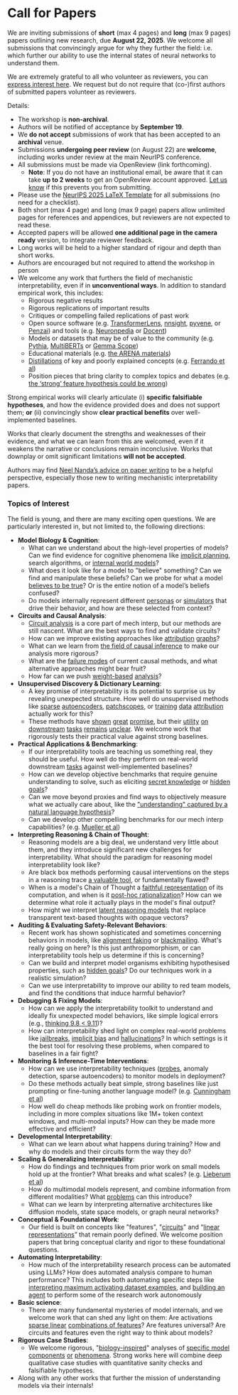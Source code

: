 # Call for Papers
We are inviting submissions of **short** (max 4 pages) and **long** (max 9 pages) papers outlining new research, due **August 22, 2025**. We welcome all submissions that convincingly argue for why they further the field: i.e. which further our ability to use the internal states of neural networks to understand them. 

We are extremely grateful to all who volunteer as reviewers, you can [express interest here](https://www.google.com/url?q=https://docs.google.com/forms/d/e/1FAIpQLSdiw1SJllzoTz_nqzDTzTOGb9DV3W_truQyh-WvYj_QGIi7Mg/viewform?usp%3Ddialog&sa=D&source=editors&ust=1752888794826849&usg=AOvVaw2ddNC8VTsaLqe2DmFEy1mx). We request but do not require that (co-)first authors of submitted papers volunteer as reviewers. 

Details: 
* The workshop is **non-archival**.
* Authors will be notified of acceptance by **September 19**.
* We **do not accept** submissions of work that has been accepted to an **archival** venue.
* Submissions **undergoing peer review** (on August 22) are **welcome**, including works under review at the main NeurIPS conference.
* All submissions must be made via OpenReview (link forthcoming).
  * **Note**: If you do not have an institutional email, be aware that it can take **up to 2 weeks** to get an OpenReview account approved. [Let us know](mailto:neurips2025@mechinterpworkshop.com) if this prevents you from submitting.
* Please use the [NeurIPS 2025 LaTeX Template](https://www.google.com/url?q=https://media.neurips.cc/Conferences/NeurIPS2025/Styles.zip&sa=D&source=editors&ust=1752888794829849&usg=AOvVaw1RmbhS2KLjtjqFVSBRX9zo) for all submissions (no need for a checklist).
* Both short (max 4 page) and long (max 9 page) papers allow unlimited pages for references and appendices, but reviewers are not expected to read these.
* Accepted papers will be allowed **one additional page in the camera ready** version, to integrate reviewer feedback.
* Long works will be held to a higher standard of rigour and depth than short works.
* Authors are encouraged but not required to attend the workshop in person
* We welcome any work that furthers the field of mechanistic interpretability, even if in **unconventional ways**. In addition to standard empirical work, this includes:
  * Rigorous negative results
  * Rigorous replications of important results
  * Critiques or compelling failed replications of past work
  * Open source software (e.g. [TransformerLens](https://www.google.com/url?q=https://github.com/neelnanda-io/TransformerLens&sa=D&source=editors&ust=1752888794832456&usg=AOvVaw0gLgCP_ywJKjdVg47fLYtq), [nnsight](https://www.google.com/url?q=https://github.com/ndif-team/nnsight&sa=D&source=editors&ust=1752888794832597&usg=AOvVaw3rQxVppDze-IfS132vahY_), [pyvene](https://www.google.com/url?q=https://github.com/stanfordnlp/pyvene/tree/main/pyvene/models/mlp&sa=D&source=editors&ust=1752888794832786&usg=AOvVaw1VfV3FjlFWczYBTgFO_S2i), or [Penzai](https://www.google.com/url?q=https://github.com/google-deepmind/penzai&sa=D&source=editors&ust=1752888794833003&usg=AOvVaw1iXrx8TnqlY_vmg6fQTFEY)) and tools (e.g. [Neuronpedia](https://www.google.com/url?q=http://neuronpedia.org&sa=D&source=editors&ust=1752888794833176&usg=AOvVaw2-zh2lism5GHycXydX_1Zy) or [Docent](https://www.google.com/url?q=https://transluce.org/introducing-docent&sa=D&source=editors&ust=1752888794833371&usg=AOvVaw1_oU2PT81UkGIExujkaX9d))
  * Models or datasets that may be of value to the community (e.g. [Pythia](https://www.google.com/url?q=https://arxiv.org/abs/2304.01373&sa=D&source=editors&ust=1752888794833724&usg=AOvVaw0_vLUC9YfdgP0oETzpa8ZU), [MultiBERTs](https://www.google.com/url?q=https://arxiv.org/abs/2106.16163&sa=D&source=editors&ust=1752888794833861&usg=AOvVaw3lfITgJ-YPgkbKDEwWR7J2) or [Gemma Scope](https://www.google.com/url?q=https://arxiv.org/abs/2408.05147&sa=D&source=editors&ust=1752888794834026&usg=AOvVaw0GN4eWh873RrPTmLZ462vn))
  * Educational materials (e.g. [the ARENA materials](https://www.google.com/url?q=https://arena3-chapter1-transformer-interp.streamlit.app/&sa=D&source=editors&ust=1752888794834405&usg=AOvVaw1JcrQhCCHAL7W62xCWDSF7))
  * [Distillations](https://www.google.com/url?q=https://distill.pub/2017/research-debt/&sa=D&source=editors&ust=1752888794834641&usg=AOvVaw2nIxlrUVChV1vBJdsKDbsz) of key and poorly explained concepts (e.g. [Ferrando et al](https://www.google.com/url?q=https://arxiv.org/abs/2405.00208&sa=D&source=editors&ust=1752888794834981&usg=AOvVaw1prnKcSlVXcNR75Z_OvzVo))
  * Position pieces that bring clarity to complex topics and debates (e.g. [the ‘strong’ feature hypothesis could be wrong](https://www.google.com/url?q=https://www.alignmentforum.org/posts/tojtPCCRpKLSHBdpn/the-strong-feature-hypothesis-could-be-wrong&sa=D&source=editors&ust=1752888794835606&usg=AOvVaw2SY774RWvzrMeATv6OkMut))

Strong empirical works will clearly articulate (i) **specific falsifiable hypotheses**, and how the evidence provided does and does not support them; **or** (ii) convincingly show **clear practical benefits** over well-implemented baselines. 

Works that clearly document the strengths and weaknesses of their evidence, and what we can learn from this are welcomed, even if it weakens the narrative or conclusions remain inconclusive. Works that downplay or omit significant limitations **will not be accepted**. 

Authors may find [Neel Nanda’s advice on paper writing](https://www.google.com/url?q=https://www.alignmentforum.org/posts/eJGptPbbFPZGLpjsp/highly-opinionated-advice-on-how-to-write-ml-papers&sa=D&source=editors&ust=1752888794837873&usg=AOvVaw0FLD4pnz6FVV2sFMxpoxYL) to be a helpful perspective, especially those new to writing mechanistic interpretability papers. 
### Topics of Interest
The field is young, and there are many exciting open questions. We are particularly interested in, but not limited to, the following directions: 
* **Model Biology & Cognition**:
  * What can we understand about the high-level properties of models? Can we find evidence for cognitive phenomena like [implicit planning](https://www.google.com/url?q=https://transformer-circuits.pub/2025/attribution-graphs/biology.html%23dives-poems&sa=D&source=editors&ust=1752888794839372&usg=AOvVaw3d6-zP_W-L72H8BPAJrSR8), search algorithms, or [internal world models](https://www.google.com/url?q=https://arxiv.org/abs/2210.13382&sa=D&source=editors&ust=1752888794839596&usg=AOvVaw1QkZyIOFg-2JGxEMgzIfIt)?
  * What does it look like for a model to "believe" something? Can we find and manipulate these beliefs? Can we probe for what a model [believes to be true](https://www.google.com/url?q=https://arxiv.org/abs/2310.06824&sa=D&source=editors&ust=1752888794840208&usg=AOvVaw3UTblaSLpZbmV8MRAdoVrn)? Or is the entire notion of a model’s beliefs confused?
  * Do models internally represent different [personas](https://www.google.com/url?q=https://arxiv.org/abs/2406.12094&sa=D&source=editors&ust=1752888794840684&usg=AOvVaw0ILbghAB18__mRLHTT2anf) or [simulators](https://www.google.com/url?q=https://www.nature.com/articles/s41586-023-06647-8&sa=D&source=editors&ust=1752888794840854&usg=AOvVaw2kC5D7eaVvBXzEtQC1nf-e) that drive their behavior, and how are these selected from context?
* **Circuits and Causal Analysis**:
  * [Circuit analysis](https://www.google.com/url?q=https://distill.pub/2020/circuits/zoom-in/&sa=D&source=editors&ust=1752888794841405&usg=AOvVaw1ObHEB7Sz51Fwmi2kp-rhY) is a core part of mech interp, but our methods are still nascent. What are the best ways to find and validate circuits?
  * How can we improve existing approaches like [attribution](https://www.google.com/url?q=https://arxiv.org/abs/2406.11944&sa=D&source=editors&ust=1752888794842014&usg=AOvVaw0m-dVi6UW3FitBsmZxuNjA) [graphs](https://www.google.com/url?q=https://transformer-circuits.pub/2025/attribution-graphs/methods.html&sa=D&source=editors&ust=1752888794842224&usg=AOvVaw3qQzJIKC3kciwNfFYDMuNX)?
  * What can we learn from [the field of causal inference](https://www.google.com/url?q=https://arxiv.org/abs/2407.04690&sa=D&source=editors&ust=1752888794842544&usg=AOvVaw0DAeMLqne8unnrUNXKBJ-E) to make our analysis more rigorous?
  * What are the [failure modes](https://www.google.com/url?q=https://arxiv.org/abs/2307.15771&sa=D&source=editors&ust=1752888794842884&usg=AOvVaw3BUWQJTrlhY8zBkQaEiZ8s) of current causal methods, and what alternative approaches might bear fruit?
  * How far can we push [weight-based](https://www.google.com/url?q=https://arxiv.org/abs/2301.05217&sa=D&source=editors&ust=1752888794843372&usg=AOvVaw3_nC9RmV8MTuCxLwfvAQct) [analysis](https://www.google.com/url?q=https://arxiv.org/abs/2410.08417&sa=D&source=editors&ust=1752888794843510&usg=AOvVaw3anUyQWdn1OkP8hBonBQHT)?
* **Unsupervised Discovery & Dictionary Learning**:
  * A key promise of interpretability is its potential to surprise us by revealing unexpected structure. How well do unsupervised methods like [sparse](https://www.google.com/url?q=https://arxiv.org/abs/2103.15949&sa=D&source=editors&ust=1752888794844286&usg=AOvVaw0ts0OnaUugD48QMyELEIQa) [autoencoders](https://www.google.com/url?q=https://transformer-circuits.pub/2023/monosemantic-features&sa=D&source=editors&ust=1752888794844467&usg=AOvVaw2TDVdAfKnBG_wh0vRHpb-L), [patch](https://www.google.com/url?q=https://arxiv.org/abs/2401.06102&sa=D&source=editors&ust=1752888794844594&usg=AOvVaw2vimBS-50h_IVABjId7XJS)[scopes](https://www.google.com/url?q=https://arxiv.org/abs/2403.10949v2&sa=D&source=editors&ust=1752888794844691&usg=AOvVaw1zI9KslxoWgqWxgH2338Op), or [training](https://www.google.com/url?q=https://proceedings.mlr.press/v70/koh17a?ref%3Dhttps://githubhelp.com&sa=D&source=editors&ust=1752888794844899&usg=AOvVaw240viW9yLN6XQYcZ5_-noB) [data](https://www.google.com/url?q=https://arxiv.org/abs/2308.03296&sa=D&source=editors&ust=1752888794845086&usg=AOvVaw0BWqzMZC8NfthVQuhIER6G) [attribution](https://www.google.com/url?q=https://arxiv.org/abs/2205.11482&sa=D&source=editors&ust=1752888794845236&usg=AOvVaw01jF70NTueGbKMwp3s9ZF8) actually work for this?
  * These methods have [shown](https://www.google.com/url?q=https://transformer-circuits.pub/2024/scaling-monosemanticity/index.html&sa=D&source=editors&ust=1752888794845622&usg=AOvVaw0TPL9K_xGh2BXfg0qvBTGU) [great](https://www.google.com/url?q=https://transformer-circuits.pub/2025/attribution-graphs/biology.html&sa=D&source=editors&ust=1752888794845800&usg=AOvVaw0r9V_C8XUUNcGSVHnkIs7E) [promise](https://www.google.com/url?q=https://arxiv.org/abs/2503.10965&sa=D&source=editors&ust=1752888794845943&usg=AOvVaw3Y4QJVdDOqsj4OpRjYdiIx), but their [utility](https://www.google.com/url?q=https://arxiv.org/abs/2502.16681&sa=D&source=editors&ust=1752888794846098&usg=AOvVaw3RnHxLJqdERsicvrxZeL6x) [on](https://www.google.com/url?q=https://www.tilderesearch.com/blog/sieve&sa=D&source=editors&ust=1752888794846227&usg=AOvVaw2HcTZEof_FoyuZJA16uPxJ) [downstream](https://www.google.com/url?q=https://arxiv.org/abs/2501.17148&sa=D&source=editors&ust=1752888794846363&usg=AOvVaw18AFDrZebt_Ylshb0w5UB6) [tasks](https://www.google.com/url?q=https://transformer-circuits.pub/2024/features-as-classifiers/index.html&sa=D&source=editors&ust=1752888794846547&usg=AOvVaw1oGh_GkO4Z9CYUHvmptIdw) [remains](https://www.google.com/url?q=https://arxiv.org/abs/2502.04382&sa=D&source=editors&ust=1752888794846679&usg=AOvVaw25pOCo5D7LoZxQu928h3TI) [unclear](https://www.google.com/url?q=https://www.alignmentforum.org/posts/4uXCAJNuPKtKBsi28/negative-results-for-saes-on-downstream-tasks&sa=D&source=editors&ust=1752888794846891&usg=AOvVaw3xoXWV0teGLCVQ8AzWPf7u). We welcome work that rigorously tests their practical value against strong baselines.
* **Practical Applications & Benchmarking**:
  * If our interpretability tools are teaching us something real, they should be useful. How well do they perform on real-world downstream [tasks](https://www.google.com/url?q=https://www.lesswrong.com/posts/wGRnzCFcowRCrpX4Y/downstream-applications-as-validation-of-interpretability&sa=D&source=editors&ust=1752888794847958&usg=AOvVaw1VvcS6wrdVul6WJ46tNMNo) against well-implemented baselines?
  * How can we develop objective benchmarks that require genuine understanding to solve, such as eliciting [secret knowledge](https://www.google.com/url?q=https://arxiv.org/abs/2505.14352&sa=D&source=editors&ust=1752888794848516&usg=AOvVaw02w6_ehY4nCoyDtERbcP8U) or [hidden goals](https://www.google.com/url?q=https://arxiv.org/abs/2503.10965&sa=D&source=editors&ust=1752888794848664&usg=AOvVaw1EWHm1vzV2YmBiOvWUD_Ri)?
  * Can we move beyond proxies and find ways to objectively measure what we actually care about, like the ["understanding" captured by a natural language hypothesis](https://www.google.com/url?q=https://arxiv.org/abs/2502.04382&sa=D&source=editors&ust=1752888794849261&usg=AOvVaw1V7-Vi1uHIIGv7QFrY1V-W)?
  * Can we develop other compelling benchmarks for our mech interp capabilities? (e.g. [Mueller et al](https://www.google.com/url?q=https://arxiv.org/abs/2504.13151&sa=D&source=editors&ust=1752888794849662&usg=AOvVaw2Kt1VsHXLqKpaYC6AxToFx))
* **Interpreting Reasoning & Chain of Thought**:
  * Reasoning models are a big deal, we understand very little about them, and they introduce significant new challenges for interpretability. What should the paradigm for reasoning model interpretability look like?
  * Are black box methods performing causal interventions on the steps in a reasoning trace [a valuable tool](https://www.google.com/url?q=https://arxiv.org/abs/2506.19143&sa=D&source=editors&ust=1752888794850844&usg=AOvVaw2TJzkrKernJMZtzXrHG70q), or fundamentally flawed?
  * When is a model's Chain of Thought a [faithful representation](https://www.google.com/url?q=https://arxiv.org/abs/2305.04388&sa=D&source=editors&ust=1752888794851258&usg=AOvVaw1bFRAcwigPly-pTnsdIJ0b) of its computation, and when is it [post-hoc rationalization](https://www.google.com/url?q=https://arxiv.org/abs/2503.08679&sa=D&source=editors&ust=1752888794851509&usg=AOvVaw3MBdS-lMWTeJfrlX4U4vlZ)? How can we determine what role it actually plays in the model's final output?
  * How might we interpret [latent reasoning models](https://www.google.com/url?q=https://arxiv.org/abs/2412.06769&sa=D&source=editors&ust=1752888794852007&usg=AOvVaw10PFsu5KKLTp1BSiF6zmYH) that replace transparent text-based thoughts with opaque vectors?
* **Auditing & Evaluating Safety-Relevant Behaviors**:
  * Recent work has shown sophisticated and sometimes concerning behaviors in models, like [alignment faking](https://www.google.com/url?q=https://arxiv.org/abs/2412.14093&sa=D&source=editors&ust=1752888794852865&usg=AOvVaw09tvuZD2HWTWPTmctoPqoz) or [blackmailing](https://www.google.com/url?q=https://www.anthropic.com/research/agentic-misalignment&sa=D&source=editors&ust=1752888794853051&usg=AOvVaw3bGq1xsC4U9PpwhMw41CXf). What's really going on here? Is this just anthropomorphism, or can interpretability tools help us determine if this is concerning?
  * Can we build and interpret model organisms exhibiting hypothesised properties, such as [hidden goals](https://www.google.com/url?q=https://arxiv.org/abs/2503.10965&sa=D&source=editors&ust=1752888794853794&usg=AOvVaw0h5196xXzDT419iwxsIsGe)? Do our techniques work in a realistic simulation?
  * Can we use interpretability to improve our ability to red team models, and find the conditions that induce harmful behavior?
* **Debugging & Fixing Models**:
  * How can we apply the interpretability toolkit to understand and ideally fix unexpected model behaviors, like simple logical errors (e.g., [thinking 9.8 < 9.11](https://www.google.com/url?q=https://transluce.org/observability-interface&sa=D&source=editors&ust=1752888794855045&usg=AOvVaw1NsCDEUMEte1-Y01plwx99))?
  * How can interpretability shed light on complex real-world problems like [jailbreaks](https://www.google.com/url?q=https://transformer-circuits.pub/2025/attribution-graphs/biology.html%23dives-jailbreak&sa=D&source=editors&ust=1752888794855531&usg=AOvVaw2xp8INU5znUVEv6EjiHOjU), [implicit bias](https://www.google.com/url?q=https://arxiv.org/abs/2506.10922&sa=D&source=editors&ust=1752888794855687&usg=AOvVaw05eM_QhD5b0TcjA3Z0O8ut) and [hallucinations](https://www.google.com/url?q=https://arxiv.org/abs/2411.14257&sa=D&source=editors&ust=1752888794855869&usg=AOvVaw11G835Qjk-LclOt-Y17dr5)? In which settings is it the best tool for resolving these problems, when compared to baselines in a fair fight?
* **Monitoring & Inference-Time Interventions**:
  * How can we use interpretability techniques ([probes](https://www.google.com/url?q=https://arxiv.org/abs/2102.12452&sa=D&source=editors&ust=1752888794856682&usg=AOvVaw1xn94tMV1pyPDBxUGqp89M), anomaly detection, sparse autoencoders) to monitor models in deployment?
  * Do these methods actually beat simple, strong baselines like just prompting or fine-tuning another language model? (e.g. [Cunningham et al](https://www.google.com/url?q=https://alignment.anthropic.com/2025/cheap-monitors/&sa=D&source=editors&ust=1752888794857414&usg=AOvVaw380Oj7wOlue4AG_fYKcgY8))
  * How well do cheap methods like probing work on frontier models, including in more complex situations like 1M+ token context windows, and multi-modal inputs? How can they be made more effective and efficient?
* **Developmental Interpretability**:
  * What can we learn about what happens during training? How and why do models and their circuits form the way they do?
* **Scaling & Generalizing Interpretability**:
  * How do findings and techniques from prior work on small models hold up at the frontier? What breaks and what scales? (e.g. [Lieberum et al](https://www.google.com/url?q=https://arxiv.org/abs/2307.09458&sa=D&source=editors&ust=1752888794859339&usg=AOvVaw1L2ZECceZc9ICmv-VkLfC6))
  * How do multimodal models represent, and combine information from different modalities? What [problems](https://www.google.com/url?q=https://openreview.net/pdf?id%3DVUhRdZp8ke&sa=D&source=editors&ust=1752888794859961&usg=AOvVaw2Xz__5ARPSXHykpL-jtSgD) can this introduce?
  * What can we learn by interpreting alternative architectures like diffusion models, state space models, or graph neural networks?
* **Conceptual & Foundational Work**:
  * Our field is built on concepts like "features", "[circuits](https://www.google.com/url?q=https://distill.pub/2020/circuits/zoom-in/&sa=D&source=editors&ust=1752888794860990&usg=AOvVaw2zgNm_ewKGKX4ceqc3k17R)" and “[linear representations](https://www.google.com/url?q=https://transformer-circuits.pub/2024/july-update/index.html%23linear-representations&sa=D&source=editors&ust=1752888794861249&usg=AOvVaw3DXHN8vyX-oYzJKzJJg2s0)” that remain poorly defined. We welcome position papers that bring conceptual clarity and rigor to these foundational questions.
* **Automating Interpretability**:
  * How much of the interpretability research process can be automated using LLMs? How does automated analysis compare to human performance? This includes both automating specific steps like [interpreting maximum activating dataset examples](https://www.google.com/url?q=https://openaipublic.blob.core.windows.net/neuron-explainer/paper/index.html&sa=D&source=editors&ust=1752888794862540&usg=AOvVaw3-VaeCQYTIyjrqqnRuVW2C), and [building an agent](https://www.google.com/url?q=https://arxiv.org/abs/2404.14394&sa=D&source=editors&ust=1752888794862726&usg=AOvVaw2-JXZVUPCYJE23xYsNbZ3j) to perform some of the research work autonomously
* **Basic science**:
  * There are many fundamental mysteries of model internals, and we welcome work that can shed any light on them: Are activations [sparse linear](https://www.google.com/url?q=https://arxiv.org/abs/1601.03764&sa=D&source=editors&ust=1752888794863555&usg=AOvVaw3q8yj0oKWIzKyGPrhXmF26) [combinations of features](https://www.google.com/url?q=https://transformer-circuits.pub/2022/toy_model/index.html&sa=D&source=editors&ust=1752888794863763&usg=AOvVaw2y_9eTa1udMu_92JzdKIJK)? Are features universal? Are circuits and features even the right way to think about models?
* **Rigorous Case Studies**:
  * We welcome rigorous, "[biology-inspired](https://www.google.com/url?q=https://distill.pub/2020/circuits/curve-circuits/&sa=D&source=editors&ust=1752888794864572&usg=AOvVaw1D9T1WMgCjhDhlUMnXTgJF)" analyses of [specific model](https://www.google.com/url?q=https://arxiv.org/abs/2310.04625&sa=D&source=editors&ust=1752888794864767&usg=AOvVaw1kYiq9k4DlDimXrAI8xccS) [components](https://www.google.com/url?q=https://transformer-circuits.pub/2024/scaling-monosemanticity/index.html&sa=D&source=editors&ust=1752888794864990&usg=AOvVaw2ywvvGc7sUUmAXgJJgr61D) [or](https://www.google.com/url?q=https://arxiv.org/abs/2305.01610&sa=D&source=editors&ust=1752888794865139&usg=AOvVaw3xchxVn1hiEgaI5coU1eQS) [phenomena](https://www.google.com/url?q=https://arxiv.org/abs/2306.09346&sa=D&source=editors&ust=1752888794865274&usg=AOvVaw3UPhZrJZ49deOHe8YnC03b). Strong works here will combine deep qualitative case studies with quantitative sanity checks and falsifiable hypotheses.
* Along with any other works that further the mission of understanding models via their internals!